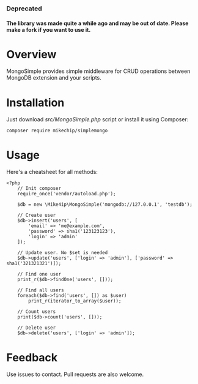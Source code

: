 ### Deprecated
#### The library was made quite a while ago and may be out of date. Please make a fork if you want to use it.

# Overview

MongoSimple provides simple middleware for CRUD operations 
between MongoDB extension and your scripts.

# Installation

Just download *src/MongoSimple.php* script
or install it using Composer:

`composer require mikechip/simplemongo`

# Usage

Here's a cheatsheet for all methods:

```
<?php
    // Init composer
    require_once('vendor/autoload.php');

    $db = new \Mike4ip\MongoSimple('mongodb://127.0.0.1', 'testdb');

    // Create user
    $db->insert('users', [
        'email' => 'me@example.com',
        'password' => sha1('123123123'),
        'login' => 'admin'
    ]);

    // Update user. No $set is needed
    $db->update('users', ['login' => 'admin'], ['password' => sha1('321321321')]);

    // Find one user
    print_r($db->findOne('users', []));

    // Find all users
    foreach($db->find('users', []) as $user)
        print_r(iterator_to_array($user));

    // Count users
    print($db->count('users', []));

    // Delete user
    $db->delete('users', ['login' => 'admin']);
```
    
# Feedback

Use issues to contact. Pull requests are also welcome.
